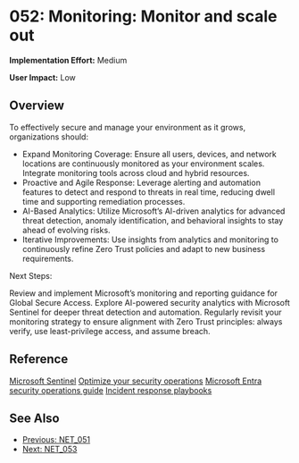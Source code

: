 ﻿# 052: Monitoring: Monitor and scale out

**Implementation Effort:** Medium 

**User Impact:** Low 

## Overview
To effectively secure and manage your environment as it grows, organizations should:

- Expand Monitoring Coverage: Ensure all users, devices, and network locations are continuously monitored as your environment scales. Integrate monitoring tools across cloud and hybrid resources.
- Proactive and Agile Response: Leverage alerting and automation features to detect and respond to threats in real time, reducing dwell time and supporting remediation processes.
- AI-Based Analytics: Utilize Microsoft’s AI-driven analytics for advanced threat detection, anomaly identification, and behavioral insights to stay ahead of evolving risks.
- Iterative Improvements: Use insights from analytics and monitoring to continuously refine Zero Trust policies and adapt to new business requirements.

Next Steps:

Review and implement Microsoft’s monitoring and reporting guidance for Global Secure Access.
Explore AI-powered security analytics with Microsoft Sentinel for deeper threat detection and automation.
Regularly revisit your monitoring strategy to ensure alignment with Zero Trust principles: always verify, use least-privilege access, and assume breach.

## Reference

[Microsoft Sentinel](https://learn.microsoft.com/en-us/azure/sentinel/overview)
[Optimize your security operations](https://learn.microsoft.com/en-us/azure/sentinel/soc-optimization/soc-optimization-access)
[Microsoft Entra security operations guide](https://aka.ms/AzureADSecOps)
[Incident response playbooks](https://aka.ms/irplaybooks)

## See Also
- [Previous: NET_051](NET_051.md)
- [Next: NET_053](NET_053.md)
